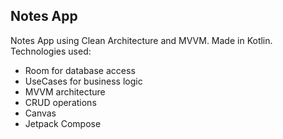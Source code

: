 ## Notes App
Notes App using Clean Architecture and MVVM. Made in Kotlin.
Technologies used:
- Room for database access
- UseCases for business logic
- MVVM architecture
- CRUD operations
- Canvas 
- Jetpack Compose
